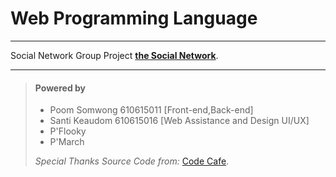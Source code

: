 Web Programming Language
========================

*************************************************************************************************************************
Social Network Group Project  **[the Social Network](https://projectsocialnetworkisne.ga/)**.
*************************************************************************************************************************

> #### Powered by 
>
> - Poom Somwong 610615011 [Front-end,Back-end]
> - Santi Keaudom 610615016 [Web Assistance and Design UI/UX]
> - P'Flooky
> - P'March
>
>  *Special Thanks Source Code from:* [Code Cafe](https://www.youtube.com/channel/UCIHBIPape0dWHKANkivrcJw/about).
